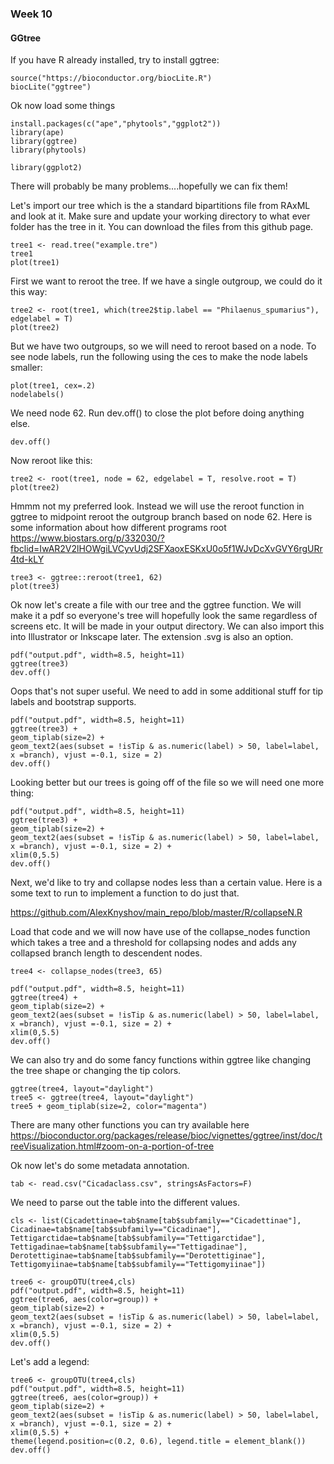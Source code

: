 
### Week 10 

#### GGtree


If you have R already installed, try to install ggtree:

```
source("https://bioconductor.org/biocLite.R")
biocLite("ggtree")
```


Ok now load some things 
```
install.packages(c("ape","phytools","ggplot2"))
library(ape)
library(ggtree)
library(phytools)

library(ggplot2)
```
There will probably be many problems....hopefully we can fix them! 


Let's import our tree which is the a standard bipartitions file from RAxML and look at it. Make sure and update your working directory to what ever folder has the tree in it. You can download the files from this github page. 

```
tree1 <- read.tree("example.tre")
tree1
plot(tree1)
```


First we want to reroot the tree. If we have a single outgroup, we could do it this way: 
```
tree2 <- root(tree1, which(tree2$tip.label == "Philaenus_spumarius"), edgelabel = T)
plot(tree2)
```
But we have two outgroups, so we will need to reroot based on a node. To see node labels, run the following using the ces to make the node labels smaller:

```
plot(tree1, cex=.2) 
nodelabels()
```


We need node 62. Run dev.off() to close the plot before doing anything else. 
```
dev.off() 
```

Now reroot like this:
```
tree2 <- root(tree1, node = 62, edgelabel = T, resolve.root = T)
plot(tree2)
```

Hmmm not my preferred look. Instead we will use the reroot function in ggtree to midpoint reroot the outgroup branch based on node 62. Here is some information about how different programs root https://www.biostars.org/p/332030/?fbclid=IwAR2V2lHOWgiLVCyvUdj2SFXaoxESKxU0o5f1WJvDcXvGVY6rgURr4td-kLY

```
tree3 <- ggtree::reroot(tree1, 62)
plot(tree3)
```

Ok now let's create a file with our tree and the ggtree function. We will make it a pdf so everyone's tree will hopefully look the same regardless of screens etc. It will be made in your output directory. We can also import this into Illustrator or Inkscape later. The extension .svg is also an option. 

```
pdf("output.pdf", width=8.5, height=11)
ggtree(tree3)
dev.off()
```

Oops that's not super useful. We need to add in some additional stuff for tip labels and bootstrap supports. 

```
pdf("output.pdf", width=8.5, height=11)
ggtree(tree3) +
geom_tiplab(size=2) + 
geom_text2(aes(subset = !isTip & as.numeric(label) > 50, label=label, x =branch), vjust =-0.1, size = 2) 
dev.off()
```

Looking better but our trees is going off of the file so we will need one more thing:

```
pdf("output.pdf", width=8.5, height=11)
ggtree(tree3) +
geom_tiplab(size=2) + 
geom_text2(aes(subset = !isTip & as.numeric(label) > 50, label=label, x =branch), vjust =-0.1, size = 2) +
xlim(0,5.5)
dev.off()
```


Next, we'd like to try and collapse nodes less than a certain value. Here is a some text to run to implement a function to do just that.

https://github.com/AlexKnyshov/main_repo/blob/master/R/collapseN.R

Load that code and we will now have use of the collapse_nodes function which takes a tree and a threshold for collapsing nodes and adds any collapsed branch length to descendent nodes. 

```
tree4 <- collapse_nodes(tree3, 65)
```

```
pdf("output.pdf", width=8.5, height=11)
ggtree(tree4) +
geom_tiplab(size=2) + 
geom_text2(aes(subset = !isTip & as.numeric(label) > 50, label=label, x =branch), vjust =-0.1, size = 2) +
xlim(0,5.5)
dev.off()
```

We can also try and do some fancy functions within ggtree like changing the tree shape or changing the tip colors. 


```
ggtree(tree4, layout="daylight")
tree5 <- ggtree(tree4, layout="daylight")
tree5 + geom_tiplab(size=2, color="magenta")
```

There are many other functions you can try available here https://bioconductor.org/packages/release/bioc/vignettes/ggtree/inst/doc/treeVisualization.html#zoom-on-a-portion-of-tree


Ok now let's do some metadata annotation.

```
tab <- read.csv("Cicadaclass.csv", stringsAsFactors=F)
```
We need to parse out the table into the different values.
```
cls <- list(Cicadettinae=tab$name[tab$subfamily=="Cicadettinae"], Cicadinae=tab$name[tab$subfamily=="Cicadinae"], Tettigarctidae=tab$name[tab$subfamily=="Tettigarctidae"], Tettigadinae=tab$name[tab$subfamily=="Tettigadinae"], Derotettiginae=tab$name[tab$subfamily=="Derotettiginae"], Tettigomyiinae=tab$name[tab$subfamily=="Tettigomyiinae"])

```

```
tree6 <- groupOTU(tree4,cls)
pdf("output.pdf", width=8.5, height=11)
ggtree(tree6, aes(color=group)) +
geom_tiplab(size=2) + 
geom_text2(aes(subset = !isTip & as.numeric(label) > 50, label=label, x =branch), vjust =-0.1, size = 2) +
xlim(0,5.5)
dev.off()
```
Let's add a legend: 


```
tree6 <- groupOTU(tree4,cls)
pdf("output.pdf", width=8.5, height=11)
ggtree(tree6, aes(color=group)) +
geom_tiplab(size=2) + 
geom_text2(aes(subset = !isTip & as.numeric(label) > 50, label=label, x =branch), vjust =-0.1, size = 2) +
xlim(0,5.5) + 
theme(legend.position=c(0.2, 0.6), legend.title = element_blank())
dev.off()
```


